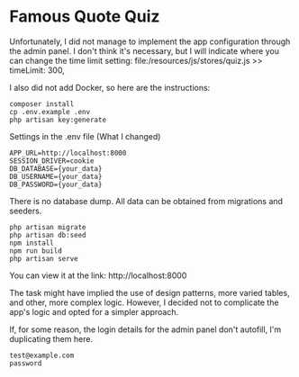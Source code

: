 # Famous Quote Quiz

Unfortunately, I did not manage to implement the app configuration through the admin panel. I don't think it's necessary, but I will indicate where you can change the time limit setting: file:/resources/js/stores/quiz.js >> timeLimit: 300,

I also did not add Docker, so here are the instructions:
```
composer install
cp .env.example .env
php artisan key:generate
```
Settings in the .env file (What I changed)
```
APP_URL=http://localhost:8000
SESSION_DRIVER=cookie
DB_DATABASE={your_data}
DB_USERNAME={your_data}
DB_PASSWORD={your_data}
```
There is no database dump. All data can be obtained from migrations and seeders.

```
php artisan migrate
php artisan db:seed
npm install
npm run build
php artisan serve
```
You can view it at the link: http://localhost:8000

The task might have implied the use of design patterns, more varied tables, and other, more complex logic. However, I decided not to complicate the app's logic and opted for a simpler approach.


If, for some reason, the login details for the admin panel don't autofill, I'm duplicating them here.
```
test@example.com
password
```
